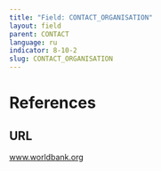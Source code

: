 ```yaml
---
title: "Field: CONTACT_ORGANISATION"
layout: field
parent: CONTACT
language: ru
indicator: 8-10-2
slug: CONTACT_ORGANISATION
---
```

# References

## URL

www.worldbank.org